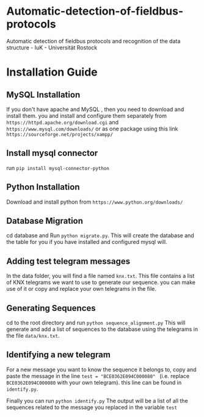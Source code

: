 # Automatic-detection-of-fieldbus-protocols
Automatic detection of fieldbus protocols and recognition of the data structure - IuK - Universität Rostock

# Installation Guide

## MySQL Installation

If you don't have apache and MySQL , then you need to download and install them. you and install and configure  them separately from `https://httpd.apache.org/download.cgi` and `https://www.mysql.com/downloads/`  or as one package using this link `https://sourceforge.net/projects/xampp/`

## Install mysql connector 
run `pip install mysql-connector-python`

## Python Installation

Download and install python from `https://www.python.org/downloads/` 

## Database Migration
cd database and Run `python migrate.py`.
This will create the database and the table for you if you have installed and configured mysql will.


## Adding test telegram messages

In the data folder, you will find a file named `knx.txt`. This file contains a list of KNX telegrams we want to use to generate our sequence. you can make use of it or copy and replace your own telegrams in the file.

## Generating Sequences

cd to the root directory and run `python sequence_alignment.py`
This will generate and add a list of sequences to the database using the telegrams in the file `data/knx.txt`.

## Identifying a new telegram 

For a new message you want to know the sequence it belongs to, copy and paste the message in the line `test = "BCE0362E094C000080" ` (i.e. replace `BCE0362E094C000080` with your own telegram). this line can be found in `identify.py`.

Finally you can run `python identify.py`
The output will be a list of all the sequences related to the message you replaced in the variable `test`